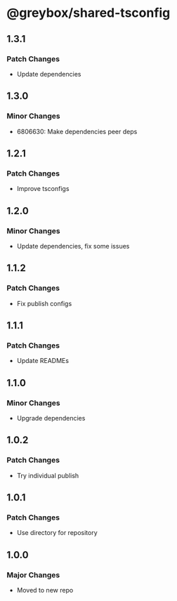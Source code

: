 # @greybox/shared-tsconfig

## 1.3.1

### Patch Changes

- Update dependencies

## 1.3.0

### Minor Changes

- 6806630: Make dependencies peer deps

## 1.2.1

### Patch Changes

- Improve tsconfigs

## 1.2.0

### Minor Changes

- Update dependencies, fix some issues

## 1.1.2

### Patch Changes

- Fix publish configs

## 1.1.1

### Patch Changes

- Update READMEs

## 1.1.0

### Minor Changes

- Upgrade dependencies

## 1.0.2

### Patch Changes

- Try individual publish

## 1.0.1

### Patch Changes

- Use directory for repository

## 1.0.0

### Major Changes

- Moved to new repo
